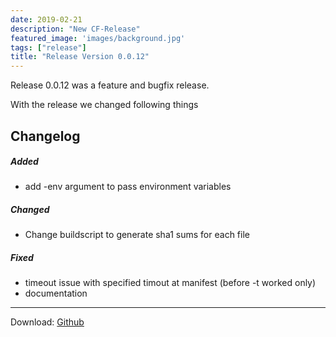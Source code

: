 ```yaml
---
date: 2019-02-21
description: "New CF-Release"
featured_image: 'images/background.jpg'
tags: ["release"]
title: "Release Version 0.0.12"
---
```


Release 0.0.12 was a feature and bugfix release. 

With the release we changed following things

## Changelog

##### Added
- add -env argument to pass environment variables 

##### Changed
- Change buildscript to generate sha1 sums for each file

##### Fixed
- timeout issue with specified timout at manifest (before -t worked only)
- documentation


---

Download:
[Github](https://github.com/HappyTobi/cf-puppeteer/releases/tag/0.0.12)
